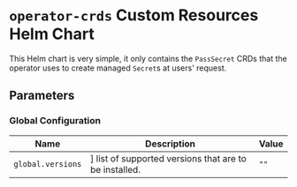 # `operator-crds` Custom Resources Helm Chart

This Helm chart is very simple, it only contains the `PassSecret` CRDs that the operator uses to create managed `Secret`s at users' request.

## Parameters

### Global Configuration

| Name              | Description                                            | Value |
| ----------------- | ------------------------------------------------------ | ----- |
| `global.versions` | ] list of supported versions that are to be installed. | `""`  |
